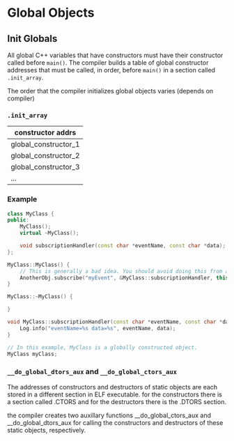 # Global Objects

## Init Globals

All global C++ variables that have constructors must have their constructor called before `main()`. The compiler builds a table of global constructor addresses that must be called, in order, before `main()` in a section called `.init_array`. 

The order that the compiler initializes global objects varies (depends on compiler)

### `.init_array`

|constructor addrs|
|-|
|global_constructor_1|
|global_constructor_2|
|global_constructor_3|
|...|

### Example

```cpp
class MyClass {
public:
    MyClass();
    virtual ~MyClass();

    void subscriptionHandler(const char *eventName, const char *data);
};

MyClass::MyClass() {
    // This is generally a bad idea. You should avoid doing this from a constructor.
    AnotherObj.subscribe("myEvent", &MyClass::subscriptionHandler, this);
}

MyClass::~MyClass() {

}

void MyClass::subscriptionHandler(const char *eventName, const char *data) {
    Log.info("eventName=%s data=%s", eventName, data);
}

// In this example, MyClass is a globally constructed object.
MyClass myClass;
```

### `__do_global_dtors_aux` and `__do_global_ctors_aux`

The addresses of constructors and destructors of static objects are each stored in a different section in ELF executable. for the constructors there is a section called .CTORS and for the destructors there is the .DTORS section.

the compiler creates two auxillary functions __do_global_ctors_aux and __do_global_dtors_aux for calling the constructors and destructors of these static objects, respectively.